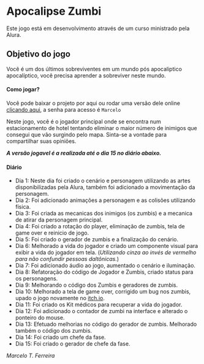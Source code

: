 # Apocalipse Zumbi 
Este jogo está em desenvolvimento através de um curso ministrado pela Alura.

## Objetivo do jogo
Você é um dos últimos sobreviventes em um mundo pós apocaliptico apocalíptico, você precisa aprender a sobreviver neste mundo.

#### Como jogar?
Você pode baixar o projeto por aqui ou rodar uma versão dele online [clicando aqui](https://mahtf.itch.io/apocalipse-zumbi), a senha para acesso é `Marcelo`

Neste jogo, você é o jogador principal onde se encontra num estacionamento de hotel tentando eliminar o maior número de inimigos que consegui que vão surgindo pelo mapa. Sinta-se a vontade para compartilhar suas opiniões. 

_**A versão jogavel é a realizada até o dia 15 no diário abaixo.**_


#### Diário
- Dia 1: Neste dia foi criado o cenário e personagem utilizando as artes disponibilizadas pela Alura, também foi adicionado a movimentação da personagem.
- Dia 2: Foi adicionado animações a personagem e as colisões utilizando física.
- Dia 3: Foi criada as mecanicas dos inimigos (os zumbis) e a mecanica de atirar da personagem principal.
- Dia 4: Foi criado a rotação do player, eliminação de zumbis, tela de game over e reinicio de jogo.
- Dia 5: Foi criado o gerador de zumbis e a finalização do cenário.
- Dia 6: Melhorado a vida do jogador e criado um componente visual para exibir a vida do jogador em tela. (_Utilizando cinza ao invés de vermelho para não confundir pessoas daltônicas._)
- Dia 7: Foi adicionado áudio ao jogo, aumentado o cenário e iluminação.
- Dia 8: Refatoração do código de Jogador e Zumbis, criado status para os personagens.
- Dia 9: Melhorando o código dos Zumbis e geradores de zumbis.
- Dia 10: Melhorado a tela de game over, corrigido um bug nos zumbis, upado o jogo novamente no [itch.io](https://mahtf.itch.io/apocalipse-zumbi).
- Dia 11: Foi criado os Kit médicos para recuperar a vida do jogador. 
- Dia 12: Foi adicionado o contador de zumbi na interface e alterado o ponteiro do mouse.
- Dia 13: Efetuado melhorias no código do gerador de zumbis. Melhorado também o código dos zumbis.
- Dia 14: Foi criado um chefe da fase.
- Dia 15: Foi criado o gerador de chefe da fase.

*Marcelo T. Ferreira*